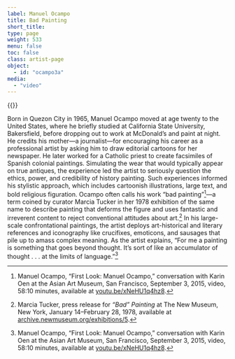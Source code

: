 ```yaml
---
label: Manuel Ocampo
title: Bad Painting
short_title:
type: page
weight: 533
menu: false
toc: false
class: artist-page
object:
  - id: "ocampo3a"
media:
  - "video"
---
```

{{<q-figure id="ocampo3a">}}


Born in Quezon City in 1965, Manuel Ocampo moved at age twenty to the United States, where he briefly studied at California State University, Bakersfield, before dropping out to work at McDonald’s and paint at night. He credits his mother—a journalist—for encouraging his career as a professional artist by asking him to draw editorial cartoons for her newspaper. He later worked for a Catholic priest to create facsimiles of Spanish colonial paintings. Simulating the wear that would typically appear on true antiques, the experience led the artist to seriously question the ethics, power, and credibility of history painting. Such experiences informed his stylistic approach, which includes cartoonish illustrations, large text, and bold religious figuration. Ocampo often calls his work “bad painting”[^1]—a term coined by curator Marcia Tucker in her 1978 exhibition of the same name to describe painting that deforms the figure and uses fantastic and irreverent content to reject conventional attitudes about art.[^2] In his large-scale confrontational paintings, the artist deploys art-historical and literary references and iconography like crucifixes, emoticons, and sausages that pile up to amass complex meaning. As the artist explains, “For me a painting is something that goes beyond thought. It’s sort of like an accumulator of thought . . . at the limits of language.”[^3]

[^1]: Manuel Ocampo, “First Look: Manuel Ocampo,” conversation with Karin Oen at the Asian Art Museum, San Francisco, September 3, 2015, video, 58:10 minutes, available at [youtu.be/xNeHU1q4hz8](https://youtu.be/xNeHU1q4hz8).

[^2]: Marcia Tucker, press release for *“Bad” Painting* at The New Museum, New York, January 14–February 28, 1978, available at [archive.newmuseum.org/exhibitions/5](https://archive.newmuseum.org/exhibitions/5).

[^3]: Manuel Ocampo, “First Look: Manuel Ocampo,” conversation with Karin Oen at the Asian Art Museum, San Francisco, September 3, 2015, video, 58:10 minutes, available at [youtu.be/xNeHU1q4hz8](https://youtu.be/xNeHU1q4hz8).

